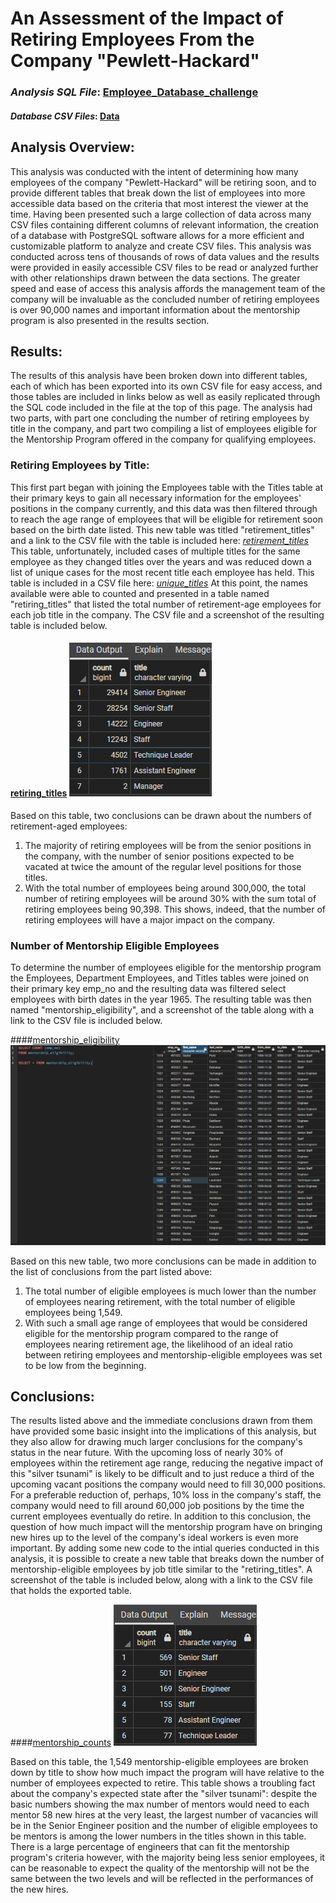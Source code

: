 # An Assessment of the Impact of Retiring Employees From the Company "Pewlett-Hackard"
### *Analysis SQL File*: [Employee_Database_challenge](Employee_Database_challenge.sql)
#### *Database CSV Files*: [Data](Data)

## **Analysis Overview:**
This analysis was conducted with the intent of determining how many employees of the company "Pewlett-Hackard" will be retiring soon, and to provide different tables that break down the list of employees into more accessible data based on the criteria that most interest the viewer at the time. Having been presented such a large collection of data across many CSV files containing different columns of relevant information, the creation of a database with PostgreSQL software allows for a more efficient and customizable platform to analyze and create CSV files. This analysis was conducted across tens of thousands of rows of data values and the results were provided in easily accessible CSV files to be read or analyzed further with other relationships drawn between the data sections. The greater speed and ease of access this analysis affords the management team of the company will be invaluable as the concluded number of retiring employees is over 90,000 names and important information about the mentorship program is also presented in the results section.

## **Results:**
The results of this analysis have been broken down into different tables, each of which has been exported into its own CSV file for easy access, and those tables are included in links below as well as easily replicated through the SQL code included in the file at the top of this page. The analysis had two parts, with part one concluding the number of retiring employees by title in the company, and part two compiling a list of employees eligible for the Mentorship Program offered in the company for qualifying employees.
### Retiring Employees by Title:
This first part began with joining the Employees table with the Titles table at their primary keys to gain all necessary information for the employees' positions in the company currently, and this data was then filtered through to reach the age range of employees that will be eligible for retirement soon based on the birth date listed. This new table was titled "retirement_titles" and a link to the CSV file with the table is included here: *[retirement_titles](Data/retirement_titles.csv)*
This table, unfortunately, included cases of multiple titles for the same employee as they changed titles over the years and was reduced down a list of unique cases for the most recent title each employee has held. This table is included in a CSV file here: *[unique_titles](Data/unique_titles.csv)*
At this point, the names available were able to counted and presented in a table named "retiring_titles" that listed the total number of retirement-age employees for each job title in the company. The CSV file and a screenshot of the resulting table is included below.

#### [retiring_titles](Data/retiring_titles.csv) ![retiring_titles](Data/Images/retiring_titles.png)

Based on this table, two conclusions can be drawn about the numbers of retirement-aged employees:
1. The majority of retiring employees will be from the senior positions in the company, with the number of senior positions expected to be vacated at twice the amount of the regular level positions for those titles.
2. With the total number of employees being around 300,000, the total number of retiring employees will be around 30% with the sum total of retiring employees being 90,398. This shows, indeed, that the number of retiring employees will have a major impact on the company.

### Number of Mentorship Eligible Employees
To determine the number of employees eligible for the mentorship program the Employees, Department Employees, and Titles tables were joined on their primary key emp_no and the resulting data was filtered select employees with birth dates in the year 1965. The resulting table was then named "mentorship_eligibility", and a screenshot of the table along with a link to the CSV file is included below.

####[mentorship_eligibility](Data/mentorship_eligibility.csv) ![mentorship_eligibility_total](Data/Images/mentorship_eligibility_total.png)

Based on this new table, two more conclusions can be made in addition to the list of conclusions from the part listed above:
1. The total number of eligible employees is much lower than the number of employees nearing retirement, with the total number of eligible employees being 1,549.
2. With such a small age range of employees that would be considered eligible for the mentorship program compared to the range of employees nearing retirement age, the likelihood of an ideal ratio between retiring employees and mentorship-eligible employees was set to be low from the beginning.

## **Conclusions:**
The results listed above and the immediate conclusions drawn from them have provided some basic insight into the implications of this analysis, but they also allow for drawing much larger conclusions for the company's status in the near future. With the upcoming loss of nearly 30% of employees within the retirement age range, reducing the negative impact of this "silver tsunami" is likely to be difficult and to just reduce a third of the upcoming vacant positions the company would need to fill 30,000 positions. For a preferable reduction of, perhaps, 10% loss in the company's staff, the company would need to fill around 60,000 job positions by the time the current employees eventually do retire. 
In addition to this conclusion, the question of how much impact will the mentorship program have on bringing new hires up to the level of the company's ideal workers is even more important. By adding some new code to the intial queries conducted in this analysis, it is possible to create a new table that breaks down the number of mentorship-eligible employees by job title similar to the "retiring_titles". A screenshot of the table is included below, along with a link to the CSV file that holds the exported table.

####[mentorship_counts](Data/mentorship_counts.csv) ![mentorship_counts](Data/Images/mentorship_counts.png)

Based on this table, the 1,549 mentorship-eligible employees are broken down by title to show how much impact the program will have relative to the number of employees expected to retire. This table shows a troubling fact about the company's expected state after the "silver tsunami": despite the basic numbers showing the max number of mentors would need to each mentor 58 new hires at the very least, the largest number of vacancies will be in the Senior Engineer position and the number of eligible employees to be mentors is among the lower numbers in the titles shown in this table. There is a large percentage of engineers that can fit the mentorship program's criteria however, with the majority being less senior employees, it can be reasonable to expect the quality of the mentorship will not be the same between the two levels and will be reflected in the performances of the new hires.






